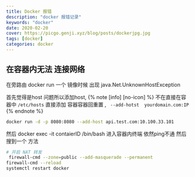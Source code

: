 ```yaml
---
title: Docker 报错
description: "docker 报错记录"
keywords: "docker"
date: 2020-02-20
cover: https://picgo.genji.xyz/blog/posts/dockerjpg.jpg
tags: [docker]
categories: docker
---
```


## 在容器内无法 连接网络

在旁路由 docker run 一个 镜像时候 出现
java.Net.UnknownHostException 

 首先觉得是host 问题所以添加host,
 {% note [info] [no-icon] %}
 不在直接在容器中 `/etc/hosts` 直接添加 容器容器回重置 ,
 ` --add-hotst  yourdomain.com:IP`  
{% endnote %}
```bash
docker run -d -p 8080:8080 --add-host api.test.com:10.100.33.101

```
然后 docker exec -it contaierID /bin/bash 进入容器内终端 
依然ping不通  然后搜到一个 方法

```bash
# 开启 NAT 转发
 firewall-cmd --zone=public --add-masquerade --permanent
firewall-cmd --reload
systemctl restart docker

```


